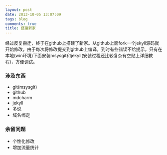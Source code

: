 ```yaml
---
layout: post
date: 2013-10-05 13:07:09
tags: blog
comments: true
title: 搭建新家
---
```


经过反复搬迁，终于在github上搭建了新家。从github上面fork一个jekyll源码就开始修改，由于每次将修改提交到github上编译，到时有些错误不给提示。只有在本地(win环境)下面安装msysgit和jekyll(安装过程还比较复杂有空贴上详细教程)，方便调试。
### 涉及东西
* git(msysgit)
* github
* mdcharm
* jekyll
* 多说
* 域名绑定

### 余留问题
* 个性化修改
* 增加流量统计
